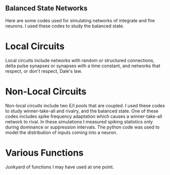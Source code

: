 ## Balanced State Networks
Here are some codes used for simulating networks of integrate and fire neurons. I used these codes to study the balanced state.

# Local Circuits
Local circuits include networks with random or structured connections, delta pulse synapses or synapses with a time constant, and networks that respect, or don't respect, Dale's law.

# Non-Local Circuits
Non-local circuits include two E/I pools that are coupled. I used these codes to study winner-take-all and rivalry, and the balanced state. One of these codes includes spike frequency adaptation which causes a winner-take-all network to rival. In these simulations I measured spiking statistics only during dominance or suppression intervals. The python code was used to model the distribution of inputs coming into a neuron.

# Various Functions
Junkyard of functions I may have used at one point.
